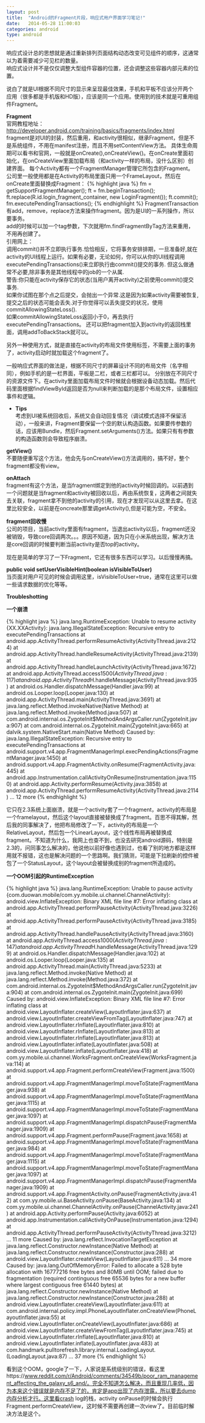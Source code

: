 ```yaml
---
layout: post
title:  "Android的Fragment片段，响应式用户界面学习笔记!"
date:   2014-05-28 11:00:03
categories: android
type: android
---
```


响应式设计总的思想就是通过重新排列页面结构动态改变可见组件的顺序，这通常以为着需要减少可见栏的数量。  
响应式设计并不是仅仅调整大型组件容器的位置，还会调整这些容器内部元素的位置。

说白了就是UI根据不同尺寸的显示来呈现最佳效果，手机和平板不应该分开两个应用（很多都是手机版和HD版），应该是同一个应用。使用到的技术就是可重用组件Fragment。

**Fragment**  
官网教程地址：http://developer.android.com/training/basics/fragments/index.html  
fragment是对UI的封装，然后重用，和activity很相似，继承Fragment，但是不是系统组件，不用在manifest注册，而且不用setContentView方法。
具体生命周期可以看书和官网，一般就是onCreate(),onCreateView()。在onCreate里面初始化，在onCreateView里面加载布局（和activity一样的布局，没什么区别）创建界面。
每个Activity都有一个FragmentManager管理它所包含的Fragment。  
公司里一般使用都是在Activity的布局里面只用一个FrameLayout，然后在onCreate里面替换成Fragment：
{% highlight java %}
fm = getSupportFragmentManager();
ft = fm.beginTransaction();
ft.replace(R.id.login_fragment_container, new LoginFragment());
ft.commit();
fm.executePendingTransactions();
{% endhighlight %}
FragmentTransaction有add，remove，replace方法来操作fragment。因为是UI的一系列操作，所以要事务。  
add的时候可以加一个tag参数，下次就用fm.findFragmentByTag方法来重用，不用再创建了。  
引用网上：  
调用commit()并不立即执行事务.恰恰相反，它将事务安排排期，一旦准备好,就在activity的UI线程上运行。如果有必要，无论如何，你可以从你的UI线程调用executePendingTransactions()来立即执行由commit()提交的事务. 但这么做通常不必要,除非事务是其他线程中的job的一个从属.  
警告:你只能在activity保存它的状态(当用户离开activity)之前使用commit()提交事务.  
如果你试图在那个点之后提交，会抛出一个异常.这是因为如果activity需要被恢复,提交之后的状态可能会丢失.对于你觉得可以丢失提交的状况，使用 commitAllowingStateLoss().    
如果commitAllowingStateLoss返回小于0，再去执行executePendingTransactions。
还可以把fragment加入到activity的返回栈里面，调用addToBackStack就可以。

另外一种使用方式，就是直接在activity的布局文件使用<fragment>标签，不需要上面的事务了，activity启动时就加载这个fragment了。

一般响应式界面的做法是，根据不同尺寸的屏幕设计不同的布局文件（名字相同），例如手机的是一栏界面，平板是二栏，或者三栏都可以。
分别放在不同尺寸的资源文件下。在activity里面加载布局文件时候就会根据设备动态加载。然后代码里面根据findViewById返回是否为null来判断加载的是那个布局文件，设置相应事件和逻辑。

* **Tips**  
考虑到UI被系统回收后，系统又会自动回复情况（调试模式选择不保留活动），一般来讲，Fragment要保留一个空的默认构造函数。如果要传参数的话，应该用Bundle，然后Fragment.setArguments()方法。如果只有有参数的构造函数则会导致程序崩溃。

**getView()**  
不要随便重写这个方法，他会先与onCreateView()方法调用的，搞不好，整个fragment都没有view。

**onAttach**  
fragment有这个方法，是当fragment绑定到他的activity时候回调的。以前遇到一个问题就是当fragment和activity被回收以后，再由系统恢复，这两者之间就失去关联，fragment拿不到他的activity的引用，现在才发现可以从这里去拿。在这里比较安全，以前是在oncreate那里调getActivity(),但是可能为空，不安全。

**fragment回收慢**  
公司的项目，当前activity里面有fragment，当退出activity以后，fragment还没被销毁，导致core回调两次。。。原因不知道，因为只在小米系统出现，解决方法是core回调的时候要判断当前activity是否top的activity。

现在是简单的学习了一下Fragment，它还有很多东西可以学习。以后慢慢再搞。

**public void setUserVisibleHint(boolean isVisibleToUser)**  
当页面对用户可见的时候会调用这里，isVisibleToUser=true，通常在这里可以做一些请求数据的优化等等。

**Troubleshotting**  

**一个崩溃**

{% highlight java %}
java.lang.RuntimeException: Unable to resume activity {XX.XXActivity}: java.lang.IllegalStateException: Recursive entry to executePendingTransactions
	at android.app.ActivityThread.performResumeActivity(ActivityThread.java:2124)
	at android.app.ActivityThread.handleResumeActivity(ActivityThread.java:2139)
	at android.app.ActivityThread.handleLaunchActivity(ActivityThread.java:1672)
	at android.app.ActivityThread.access$1500(ActivityThread.java:117)
	at android.app.ActivityThread$H.handleMessage(ActivityThread.java:935)
	at android.os.Handler.dispatchMessage(Handler.java:99)
	at android.os.Looper.loop(Looper.java:130)
	at android.app.ActivityThread.main(ActivityThread.java:3691)
	at java.lang.reflect.Method.invokeNative(Native Method)
	at java.lang.reflect.Method.invoke(Method.java:507)
	at com.android.internal.os.ZygoteInit$MethodAndArgsCaller.run(ZygoteInit.java:907)
	at com.android.internal.os.ZygoteInit.main(ZygoteInit.java:665)
	at dalvik.system.NativeStart.main(Native Method)
Caused by: java.lang.IllegalStateException: Recursive entry to executePendingTransactions
	at android.support.v4.app.FragmentManagerImpl.execPendingActions(FragmentManager.java:1450)
	at android.support.v4.app.FragmentActivity.onResume(FragmentActivity.java:445)
	at android.app.Instrumentation.callActivityOnResume(Instrumentation.java:1150)
	at android.app.Activity.performResume(Activity.java:3858)
	at android.app.ActivityThread.performResumeActivity(ActivityThread.java:2114)
	... 12 more
{% endhighlight %}

它只在2.3系统上面崩溃，就是一个activity套了一个fragment，activity的布局是一个framelayout，然后这个layout直接被替换成了fragment。百思不得其解，然后我的同事解决了，他把布局修改了一下，activity的布局是一个RelativeLayout，然后包一个LinearLayout，这个线性布局再被替换成fragment。不知道为什么，我网上也查不到，也没去研究android源码，特别是2.3的，问同事怎么解决的，他说他以前好像也遇到过，也看了别的地方都是这样用就不报错，这也是解决问题的一个思路啊。我们猜测，可能是下拉刷新的控件被包了一个StatusLayout，这个layout会被替换成别的fragment所造成的。

**一个OOM引起的RuntimeException**

{% highlight java %}
java.lang.RuntimeException: Unable to pause activity {com.duowan.mobile/com.yy.mobile.ui.channel.ChannelActivity}: android.view.InflateException: Binary XML file line #7: Error inflating class <unknown>
	at android.app.ActivityThread.performPauseActivity(ActivityThread.java:3226)
	at android.app.ActivityThread.performPauseActivity(ActivityThread.java:3185)
	at android.app.ActivityThread.handlePauseActivity(ActivityThread.java:3160)
	at android.app.ActivityThread.access$1000(ActivityThread.java:147)
	at android.app.ActivityThread$H.handleMessage(ActivityThread.java:1299)
	at android.os.Handler.dispatchMessage(Handler.java:102)
	at android.os.Looper.loop(Looper.java:135)
	at android.app.ActivityThread.main(ActivityThread.java:5233)
	at java.lang.reflect.Method.invoke(Native Method)
	at java.lang.reflect.Method.invoke(Method.java:372)
	at com.android.internal.os.ZygoteInit$MethodAndArgsCaller.run(ZygoteInit.java:904)
	at com.android.internal.os.ZygoteInit.main(ZygoteInit.java:699)
Caused by: android.view.InflateException: Binary XML file line #7: Error inflating class <unknown>
	at android.view.LayoutInflater.createView(LayoutInflater.java:637)
	at android.view.LayoutInflater.createViewFromTag(LayoutInflater.java:747)
	at android.view.LayoutInflater.rInflate(LayoutInflater.java:810)
	at android.view.LayoutInflater.rInflate(LayoutInflater.java:813)
	at android.view.LayoutInflater.rInflate(LayoutInflater.java:813)
	at android.view.LayoutInflater.inflate(LayoutInflater.java:508)
	at android.view.LayoutInflater.inflate(LayoutInflater.java:418)
	at com.yy.mobile.ui.channel.WorksFragment.onCreateView(WorksFragment.java:114)
	at android.support.v4.app.Fragment.performCreateView(Fragment.java:1500)
	at android.support.v4.app.FragmentManagerImpl.moveToState(FragmentManager.java:938)
	at android.support.v4.app.FragmentManagerImpl.moveToState(FragmentManager.java:1115)
	at android.support.v4.app.FragmentManagerImpl.moveToState(FragmentManager.java:1097)
	at android.support.v4.app.FragmentManagerImpl.dispatchPause(FragmentManager.java:1909)
	at android.support.v4.app.Fragment.performPause(Fragment.java:1658)
	at android.support.v4.app.FragmentManagerImpl.moveToState(FragmentManager.java:984)
	at android.support.v4.app.FragmentManagerImpl.moveToState(FragmentManager.java:1115)
	at android.support.v4.app.FragmentManagerImpl.moveToState(FragmentManager.java:1097)
	at android.support.v4.app.FragmentManagerImpl.dispatchPause(FragmentManager.java:1909)
	at android.support.v4.app.FragmentActivity.onPause(FragmentActivity.java:412)
	at com.yy.mobile.ui.BaseActivity.onPause(BaseActivity.java:134)
	at com.yy.mobile.ui.channel.ChannelActivity.onPause(ChannelActivity.java:241)
	at android.app.Activity.performPause(Activity.java:6052)
	at android.app.Instrumentation.callActivityOnPause(Instrumentation.java:1294)
	at android.app.ActivityThread.performPauseActivity(ActivityThread.java:3212)
	... 11 more
Caused by: java.lang.reflect.InvocationTargetException
	at java.lang.reflect.Constructor.newInstance(Native Method)
	at java.lang.reflect.Constructor.newInstance(Constructor.java:288)
	at android.view.LayoutInflater.createView(LayoutInflater.java:611)
	... 34 more
Caused by: java.lang.OutOfMemoryError: Failed to allocate a 528 byte allocation with 16777216 free bytes and 80MB until OOM; failed due to fragmentation (required continguous free 65536 bytes for a new buffer where largest contiguous free 61440 bytes)
	at java.lang.reflect.Constructor.newInstance(Native Method)
	at java.lang.reflect.Constructor.newInstance(Constructor.java:288)
	at android.view.LayoutInflater.createView(LayoutInflater.java:611)
	at com.android.internal.policy.impl.PhoneLayoutInflater.onCreateView(PhoneLayoutInflater.java:55)
	at android.view.LayoutInflater.onCreateView(LayoutInflater.java:686)
	at android.view.LayoutInflater.createViewFromTag(LayoutInflater.java:745)
	at android.view.LayoutInflater.rInflate(LayoutInflater.java:810)
	at android.view.LayoutInflater.inflate(LayoutInflater.java:483)
	at com.handmark.pulltorefresh.library.internal.LoadingLayout.<init>(LoadingLayout.java:87)
	... 37 more
{% endhighlight %}

看到这个OOM，google了一下，人家说是系统级别的错误，看这里https://www.reddit.com/r/Android/comments/34549b/poor_ram_management_affecting_the_galaxy_s6_and/。完全不知道怎么解决，而且重现几率低，因为本来这个错误就是内存不足了的，肯定是app出现了内存泄露，所以要去dump内存分析才行。这里看crash log的栈，activity onPause的时候会执行Fragment.performCreateView，这时候不需要再创建一次view了。目前临时解决方法是这个。